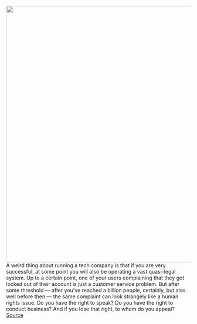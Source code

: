 <img src='https://cdn.vox-cdn.com/thumbor/ePOxJ0sWzjjoJe4RmpSGTfsgKKA=/0x0:2040x1360/1200x800/filters:focal(857x517:1183x843)/cdn.vox-cdn.com/uploads/chorus_image/image/66974230/acastro_180604_1777_apple_wwdc_0001.0.jpg' width='700px' /><br/>
A weird thing about running a tech company is that if you are very successful, at some point you will also be operating a vast quasi-legal system. Up to a certain point, one of your users complaining that they got locked out of their account is just a customer service problem. But after some threshold — after you've reached a billion people, certainly, but also well before then — the same complaint can look strangely like a human rights issue. Do you have the right to speak? Do you have the right to conduct business? And if you lose that right, to whom do you appeal?
<a href='https://www.theverge.com/interface/2020/6/24/21300452/basecamp-apple-feud-hey-email-app-store-policies-appeals'> Source <a/>